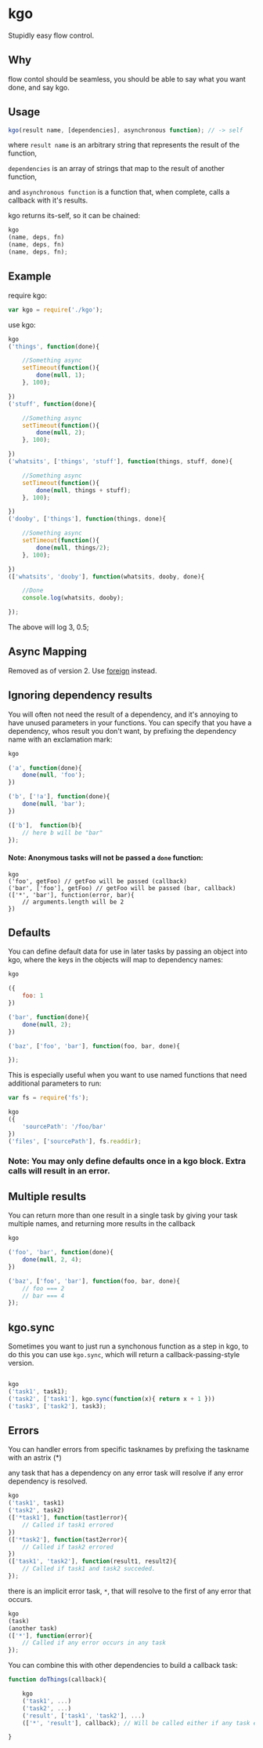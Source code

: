 kgo
===

Stupidly easy flow control.

## Why

flow contol should be seamless, you should be able to say what you want done, and say kgo.

## Usage

``` javascript
kgo(result name, [dependencies], asynchronous function); // -> self
```

where `result name` is an arbitrary string that represents the result of the function,

`dependencies` is an array of strings that map to the result of another function,

and `asynchronous function` is a function that, when complete, calls a callback with it's results.

kgo returns its-self, so it can be chained:

``` javascript
kgo
(name, deps, fn)
(name, deps, fn)
(name, deps, fn);
```

## Example

require kgo:

``` javascript
var kgo = require('./kgo');
```

use kgo:

``` javascript
kgo
('things', function(done){

    //Something async
    setTimeout(function(){
        done(null, 1);
    }, 100);

})
('stuff', function(done){

    //Something async
    setTimeout(function(){
        done(null, 2);
    }, 100);

})
('whatsits', ['things', 'stuff'], function(things, stuff, done){

    //Something async
    setTimeout(function(){
        done(null, things + stuff);
    }, 100);

})
('dooby', ['things'], function(things, done){

    //Something async
    setTimeout(function(){
        done(null, things/2);
    }, 100);

})
(['whatsits', 'dooby'], function(whatsits, dooby, done){

    //Done
    console.log(whatsits, dooby);

});
```

The above will log 3, 0.5;

## Async Mapping

Removed as of version 2. Use [foreign](https://www.npmjs.com/package/foreign) instead.

## Ignoring dependency results

You will often not need the result of a dependency, and it's annoying to have unused parameters in your functions.
You can specify that you have a dependency, whos result you don't want, by prefixing the dependency name with an exclamation mark:

``` javascript
kgo

('a', function(done){
    done(null, 'foo');
})

('b', ['!a'], function(done){
    done(null, 'bar');
})

(['b'],  function(b){
    // here b will be "bar"
});
```

#### Note: Anonymous tasks will not be passed a `done` function:

```
kgo
('foo', getFoo) // getFoo will be passed (callback)
('bar', ['foo'], getFoo) // getFoo will be passed (bar, callback)
(['*', 'bar'], function(error, bar){
    // arguments.length will be 2
})
```

## Defaults

You can define default data for use in later tasks by passing an object into kgo, where the keys in the objects will map to dependency names:

``` javascript
kgo

({
    foo: 1
})

('bar', function(done){
    done(null, 2);
})

('baz', ['foo', 'bar'], function(foo, bar, done){

});
```

This is especially useful when you want to use named functions that need additional parameters to run:

``` javascript
var fs = require('fs');

kgo
({
    'sourcePath': '/foo/bar'
})
('files', ['sourcePath'], fs.readdir);
```

### Note: You may only define defaults once in a kgo block. Extra calls will result in an error.

## Multiple results

You can return more than one result in a single task by giving your task multiple names, and returning more results in the callback

``` javascript
kgo

('foo', 'bar', function(done){
    done(null, 2, 4);
})

('baz', ['foo', 'bar'], function(foo, bar, done){
    // foo === 2
    // bar === 4
});
```

## kgo.sync

Sometimes you want to just run a synchonous function as a step in kgo, to do this you can use `kgo.sync`, which will return a callback-passing-style version.

``` javascript

kgo
('task1', task1);
('task2', ['task1'], kgo.sync(function(x){ return x + 1 }))
('task3', ['task2'], task3);

```

## Errors

You can handler errors from specific tasknames by prefixing the taskname with an astrix (*)

any task that has a dependency on any error task will resolve if any error dependency is resolved.

``` javascript
kgo
('task1', task1)
('task2', task2)
(['*task1'], function(tast1error){
    // Called if task1 errored
})
(['*task2'], function(tast2error){
    // Called if task2 errored
})
(['task1', 'task2'], function(result1, result2){
    // Called if task1 and task2 succeded.
});
```

there is an implicit error task, `*`, that will resolve to the first of any error that occurs.

``` javascript
kgo
(task)
(another task)
(['*'], function(error){
    // Called if any error occurs in any task
});
```

You can combine this with other dependencies to build a callback task:

``` javascript
function doThings(callback){

    kgo
    ('task1', ...)
    ('task2', ...)
    ('result', ['task1', 'task2'], ...)
    (['*', 'result'], callback); // Will be called either if any task errors, OR if result resolves.

}
```